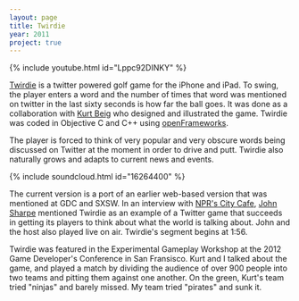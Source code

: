 ```yaml
---
layout: page
title: Twirdie
year: 2011
project: true
--- 
```


{% include youtube.html id="Lppc92DINKY" %}

[Twirdie](http://itunes.apple.com/us/app/id440559593) is a twitter powered golf game for the iPhone and iPad. To swing, the player enters a word and the number of times that word was mentioned on twitter in the last sixty seconds is how far the ball goes. It was done as a collaboration with [Kurt Beig][2] who designed and illustrated the game. Twirdie was coded in Objective C and C++ using [openFrameworks][3].

The player is forced to think of very popular and very obscure words being discussed on Twitter at the moment in order to drive and putt. Twirdie also naturally grows and adapts to current news and events.

{% include soundcloud.html id="16264400" %}

The current version is a port of an earlier web-based version that was mentioned at GDC and SXSW. In an interview with [NPR's City Cafe][4], [John Sharpe][5] mentioned Twirdie as an example of a Twitter game that succeeds in getting its players to think about what the world is talking about. John and the host also played live on air. Twirdie's segment begins at 1:56.

Twirdie was featured in the Experimental Gameplay Workshop at the 2012 Game Developer's Conference in San Fransisco. Kurt and I talked about the game, and played a match by dividing the audience of over 900 people into two teams and pitting them against one another. On the green, Kurt's team tried "ninjas" and barely missed. My team tried "pirates" and sunk it.

[1]: http://nas.sr/appstore.png
[2]: http://www.thinkbieg.com/
[3]: http://www.openframeworks.cc/
[4]: http://www.pba.org/programming/programs/citycafe/4329
[5]: http://www.supercosm.com/
